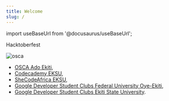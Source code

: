 ```yaml
---
title: Welcome
slug: /
---
```


import useBaseUrl from '@docusaurus/useBaseUrl';

Hacktoberfest

![osca](https://user-images.githubusercontent.com/85078495/136645881-f317425b-9604-40fe-aa37-0f270a251851.jpeg)

- [OSCA Ado Ekiti](https://twitter.com/osca_adoe_kiti),
- [Codecademy EKSU](https://twitter.com/CodecademyEksu),
- [SheCodeAfrica EKSU](twitter.com/sca_adoekiti),
- [Google Developer Student Clubs Federal University Oye-Ekiti](https://twitter.com/GdscFuoye),
- [Google Developer Student Clubs Ekiti State University](https://twitter.com/DscEksu).


